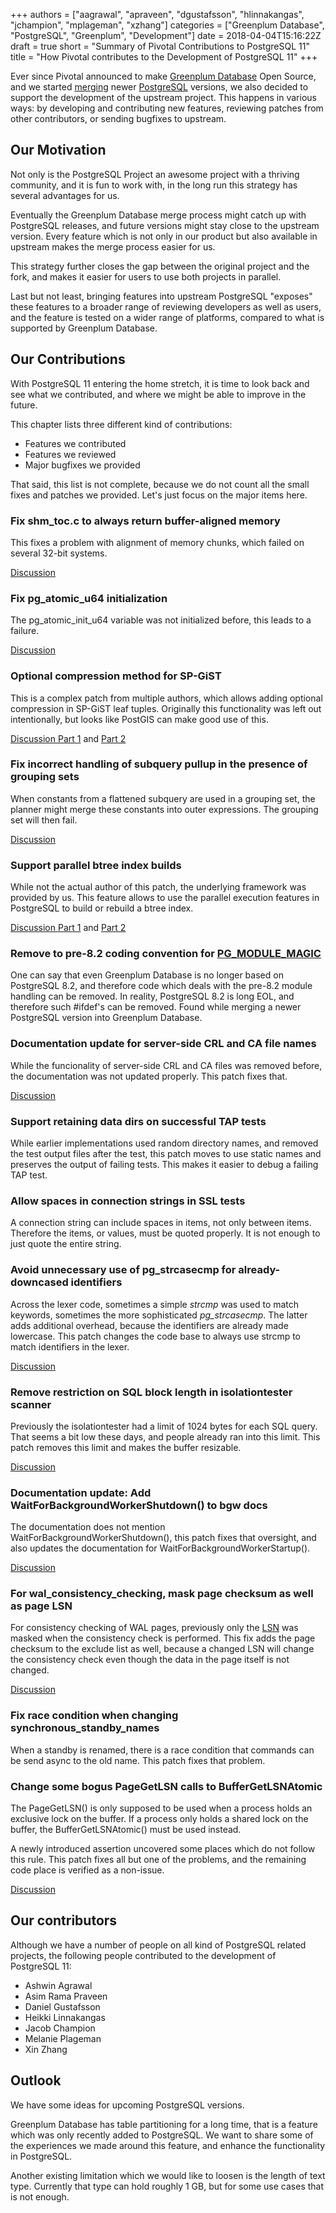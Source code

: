 +++
authors = ["aagrawal", "apraveen", "dgustafsson", "hlinnakangas", "jchampion", "mplageman", "xzhang"]
categories = ["Greenplum Database", "PostgreSQL", "Greenplum", "Development"]
date = 2018-04-04T15:16:22Z
draft = true
short = "Summary of Pivotal Contributions to PostgreSQL 11"
title = "How Pivotal contributes to the Development of PostgreSQL 11"
+++

Ever since Pivotal announced to make [Greenplum Database](https://greenplum.org/) Open Source, and we started [merging](http://engineering.pivotal.io/post/gpdb_merge_with_postgresql_8.3/) newer [PostgreSQL](https://www.postgresql.org/) versions, we also decided to support the development of the upstream project. This happens in various ways: by developing and contributing new features, reviewing patches from other contributors, or sending bugfixes to upstream.


## Our Motivation

Not only is the PostgreSQL Project an awesome project with a thriving community, and it is fun to work with, in the long run this strategy has several advantages for us.

Eventually the Greenplum Database merge process might catch up with PostgreSQL releases, and future versions might stay close to the upstream version. Every feature which is not only in our product but also available in upstream makes the merge process easier for us.

This strategy further closes the gap between the original project and the fork, and makes it easier for users to use both projects in parallel.

Last but not least, bringing features into upstream PostgreSQL "exposes" these features to a broader range of reviewing developers as well as users, and the feature is tested on a wider range of platforms, compared to what is supported by Greenplum Database.


## Our Contributions

With PostgreSQL 11 entering the home stretch, it is time to look back and see what we contributed, and where we might be able to improve in the future.

This chapter lists three different kind of contributions:

* Features we contributed
* Features we reviewed
* Major bugfixes we provided

That said, this list is not complete, because we do not count all the small fixes and patches we provided. Let's just focus on the major items here.


### Fix shm_toc.c to always return buffer-aligned memory

This fixes a problem with alignment of memory chunks, which failed on several 32-bit systems.

[Discussion](https://www.postgresql.org/message-id/7e0a73a5-0df9-1859-b8ae-9acf122dc38d@iki.fi)


### Fix pg_atomic_u64 initialization

The pg_atomic_init_u64 variable was not initialized before, this leads to a failure.

[Discussion](https://www.postgresql.org/message-id/20170816191346.d3ke5tpshhco4bnd%40alap3.anarazel.de)


### Optional compression method for SP-GiST

This is a complex patch from multiple authors, which allows adding optional compression in SP-GiST leaf tuples. Originally this functionality was left out intentionally, but looks like PostGIS can make good use of this.

[Discussion Part 1](https://www.postgresql.org/message-id/5447B3FF.2080406@sigaev.ru) and [Part 2](https://www.postgresql.org/message-id/flat/54907069.1030506@sigaev.ru#54907069.1030506@sigaev.ru)


### Fix incorrect handling of subquery pullup in the presence of grouping sets

When constants from a flattened subquery are used in a grouping set, the planner might merge these constants into outer expressions. The grouping set will then fail.

[Discussion](https://postgr.es/m/7dbdcf5c-b5a6-ef89-4958-da212fe10176@iki.fi)


### Support parallel btree index builds

While not the actual author of this patch, the underlying framework was provided by us. This feature allows to use the parallel execution features in PostgreSQL to build or rebuild a btree index.

[Discussion Part 1](http://postgr.es/m/CAM3SWZQKM=Pzc=CAHzRixKjp2eO5Q0Jg1SoFQqeXFQ647JiwqQ@mail.gmail.com) and [Part 2](http://postgr.es/m/CAH2-Wz=AxWqDoVvGU7dq856S4r6sJAj6DBn7VMtigkB33N5eyg@mail.gmail.com)


### Remove to pre-8.2 coding convention for [PG_MODULE_MAGIC](https://www.postgresql.org/docs/devel/static/xfunc-c.html#XFUNC-C-DYNLOAD)

One can say that even Greenplum Database is no longer based on PostgreSQL 8.2, and therefore code which deals with the pre-8.2 module handling can be removed. In reality, PostgreSQL 8.2 is long EOL, and therefore such #ifdef's can be removed. Found while merging a newer PostgreSQL version into Greenplum Database.


### Documentation update for server-side CRL and CA file names

While the funcionality of server-side CRL and CA files was removed before, the documentation was not updated properly. This patch fixes that.

[Discussion](https://www.postgresql.org/message-id/11CD0017-2A65-437D-AED7-0B4231CB7669%40yesql.se)


### Support retaining data dirs on successful TAP tests

While earlier implementations used random directory names, and removed the test output files after the test, this patch moves to use static names and preserves the output of failing tests. This makes it easier to debug a failing TAP test.


### Allow spaces in connection strings in SSL tests

A connection string can include spaces in items, not only between items. Therefore the items, or values, must be quoted properly. It is not enough to just quote the entire string.


### Avoid unnecessary use of pg_strcasecmp for already-downcased identifiers

Across the lexer code, sometimes a simple _strcmp_ was used to match keywords, sometimes the more sophisticated _pg_strcasecmp_. The latter adds additional overhead, because the identifiers are already made lowercase. This patch changes the code base to always use strcmp to match identifiers in the lexer.

[Discussion](https://postgr.es/m/29405B24-564E-476B-98C0-677A29805B84@yesql.se)


### Remove restriction on SQL block length in isolationtester scanner

Previously the isolationtester had a limit of 1024 bytes for each SQL query. That seems a bit low these days, and people already ran into this limit. This patch removes this limit and makes the buffer resizable.

[Discussion](https://postgr.es/m/8D628BE4-6606-4FF6-A3FF-8B2B0E9B43D0@yesql.se)


### Documentation update: Add WaitForBackgroundWorkerShutdown() to bgw docs

The documentation does not mention WaitForBackgroundWorkerShutdown(), this patch fixes that oversight, and also updates the documentation for WaitForBackgroundWorkerStartup().

[Discussion](https://postgr.es/m/C8738949-0350-4999-A1DA-26E209FF248D@yesql.se)


### For wal_consistency_checking, mask page checksum as well as page LSN

For consistency checking of WAL pages, previously only the [LSN](http://paquier.xyz/postgresql-2/postgres-9-4-feature-highlight-lsn-datatype/) was masked when the consistency check is performed. This fix adds the page checksum to the exclude list as well, because a changed LSN will change the consistency check even though the data in the page itself is not changed.

[Discussion](http://postgr.es/m/CALfoeis5iqrAU-+JAN+ZzXkpPr7+-0OAGv7QUHwFn=-wDy4o4Q@mail.gmail.com)


### Fix race condition when changing synchronous_standby_names

When a standby is renamed, there is a race condition that commands can be send async to the old name. This patch fixes that problem.


### Change some bogus PageGetLSN calls to BufferGetLSNAtomic

The PageGetLSN() is only supposed to be used when a process holds an exclusive lock on the buffer. If a process only holds a shared lock on the buffer, the BufferGetLSNAtomic() must be used instead.

A newly introduced assertion uncovered some places which do not follow this rule. This patch fixes all but one of the problems, and the remaining code place is verified as a non-issue.

[Discussion](https://postgr.es/m/CABAq_6GXgQDVu3u12mK9O5Xt5abBZWQ0V40LZCE+oUf95XyNFg@mail.gmail.com)



## Our contributors

Although we have a number of people on all kind of PostgreSQL related projects, the following people contributed to the development of PostgreSQL 11:

* Ashwin Agrawal
* Asim Rama Praveen
* Daniel Gustafsson
* Heikki Linnakangas
* Jacob Champion
* Melanie Plageman
* Xin Zhang



## Outlook

We have some ideas for upcoming PostgreSQL versions.

Greenplum Database has table partitioning for a long time, that is a feature which was only recently added to PostgreSQL. We want to share some of the experiences we made around this feature, and enhance the functionality in PostgreSQL.

Another existing limitation which we would like to loosen is the length of text type. Currently that type can hold roughly 1 GB, but for some use cases that is not enough.
